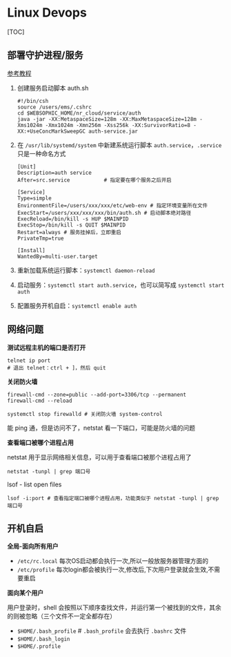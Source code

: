 # Linux Devops

[TOC]

## 部署守护进程/服务

[参考教程](https://note.youdao.com/ynoteshare1/index.html?id=86167cd8f6731a3614380427e047c3f7&type=note)

1. 创建服务启动脚本 auth.sh

   ```shell
   #!/bin/csh
   source /users/ems/.cshrc
   cd $WEBSOPHIC_HOME/nr_cloud/service/auth
   java -jar -XX:MetaspaceSize=128m -XX:MaxMetaspaceSize=128m -Xms1024m -Xmx1024m -Xmn256m -Xss256k -XX:SurvivorRatio=8 -XX:+UseConcMarkSweepGC auth-service.jar
   ```

2. 在 `/usr/lib/systemd/system` 中新建系统运行脚本 `auth.service`，`.service` 只是一种命名方式

   ```
   [Unit]
   Description=auth service
   After=src.service           # 指定要在哪个服务之后开启
   
   [Service]
   Type=simple
   EnvironmentFile=/users/xxx/xxx/etc/web-env # 指定环境变量所在文件
   ExecStart=/users/xxx/xxx/xxx/bin/auth.sh # 启动脚本绝对路径
   ExecReload=/bin/kill -s HUP $MAINPID
   ExecStop=/bin/kill -s QUIT $MAINPID
   Restart=always # 服务挂掉后，立即重启
   PrivateTmp=true
   
   [Install]
   WantedBy=multi-user.target
   ```

3. 重新加载系统运行脚本：`systemctl daemon-reload`
4. 启动服务：`systemctl start auth.service`，也可以简写成 `systemctl start auth`
5. 配置服务开机自启：`systemctl enable auth`



## 网络问题

**测试远程主机的端口是否打开**

```shell
telnet ip port
# 退出 telnet：ctrl + ]，然后 quit
```

**关闭防火墙**

```shell
firewall-cmd --zone=public --add-port=3306/tcp --permanent
firewall-cmd --reload
```

```shell
systemctl stop firewalld # 关闭防火墙 system-control
```

能 ping 通，但是访问不了，netstat 看一下端口，可能是防火墙的问题

**查看端口被哪个进程占用**

netstat 用于显示网络相关信息，可以用于查看端口被那个进程占用了

```shell
netstat -tunpl | grep 端口号
```

lsof - list open files

```shell
lsof -i:port # 查看指定端口被哪个进程占用，功能类似于 netstat -tunpl | grep 端口号
```

## 开机自启

**全局-面向所有用户**

* `/etc/rc.local` 每次OS启动都会执行一次,所以一般放服务器管理方面的
* `/etc/profile` 每次login都会被执行一次,修改后,下次用户登录就会生效,不需要重启

**面向某个用户**

用户登录时，shell 会按照以下顺序查找文件，并运行第一个被找到的文件，其余的则被忽略（三个文件不一定全都存在）

* `$HOME/.bash_profile` # `.bash_profile` 会去执行 `.bashrc` 文件
* `$HOME/.bash_login`
* `$HOME/.profile`



